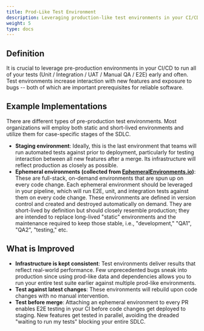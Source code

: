 ```yaml
---
title: Prod-Like Test Environment
description: Leveraging production-like test environments in your CI/CD pipeline enables reliable testing.
weight: 5
type: docs
---
```

## Definition

It is crucial to leverage pre-production environments in your CI/CD to run all of your tests (Unit / Integration / UAT / Manual QA / E2E) early and often. Test environments increase interaction with new features and exposure to bugs -- both of which are important prerequisites for reliable software.

## Example Implementations

There are different types of pre-production test environments. Most organizations will employ both static and short-lived environments and utilize them for case-specific stages of the SDLC.

- **Staging environment**: Ideally, this is the last environment that teams will run automated tests against prior to deployment, particularly for testing interaction between all new features after a merge. Its infrastructure will reflect production as closely as possible.
- **Ephemeral environments (collected from [EphemeralEnvironments.io](https://ephemeralenvironments.io))**: These are full-stack, on-demand environments that are spun up on every code change. Each ephemeral environment should be leveraged in your pipeline, which will run E2E, unit, and integration tests against them on every code change. These environments are defined in version control and created and destroyed automatically on demand. They are short-lived by definition but should closely resemble production; they are intended to replace long-lived "static" environments and the maintenance required to keep those stable, i.e., "development," "QA1", "QA2", "testing," etc.

## What is Improved

- **Infrastructure is kept consistent**: Test environments deliver results that reflect real-world performance. Few unprecedented bugs sneak into production since using prod-like data and dependencies allows you to run your entire test suite earlier against multiple prod-like environments.
- **Test against latest changes**: These environments will rebuild upon code changes with no manual intervention.
- **Test before merge**: Attaching an ephemeral environment to every PR enables E2E testing in your CI before code changes get deployed to staging. New features get tested in parallel, avoiding the dreaded "waiting to run my tests" blocking your entire SDLC.
